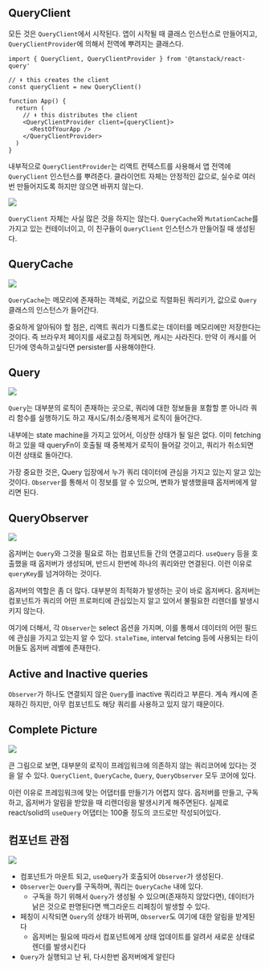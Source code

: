## QueryClient

모든 것은 `QueryClient`에서 시작된다. 앱이 시작될 때 클래스 인스턴스로 만들어지고, `QueryClientProvider`에 의해서 전역에 뿌려지는 클래스다.

```tsx
import { QueryClient, QueryClientProvider } from '@tanstack/react-query'

// ⬇️ this creates the client
const queryClient = new QueryClient()

function App() {
  return (
    // ⬇️ this distributes the client
    <QueryClientProvider client={queryClient}>
      <RestOfYourApp />
    </QueryClientProvider>
  )
}
```

내부적으로 `QueryClientProvider`는 리액트 컨텍스트를 사용해서 앱 전역에 `QueryClient` 인스턴스를 뿌려준다. 클라이언트 자체는 안정적인 값으로, 실수로 여러번 만들어지도록 하지만 않으면 바뀌지 않는다.

![](https://velog.velcdn.com/images/mskwon/post/bc912a52-a4ec-42eb-9c64-ec6f8c121f54/image.png)


`QueryClient` 자체는 사실 많은 것을 하지는 않는다. `QueryCache`와 `MutationCache`를 가지고 있는 컨테이너이고, 이 친구들이 `QueryClient` 인스턴스가 만들어질 때 생성된다.

## QueryCache

![](https://velog.velcdn.com/images/mskwon/post/f27f1b6f-92c1-40fd-9933-e5c2fc390348/image.png)


`QueryCache`는 메모리에 존재하는 객체로, 키값으로 직렬화된 쿼리키가, 값으로 `Query` 클래스의 인스턴스가 들어간다.

중요하게 알아둬야 할 점은, 리액트 쿼리가 디폴트로는 데이터를 메모리에만 저장한다는 것이다. 즉 브라우저 페이지를 새로고침 하게되면, 캐시는 사라진다. 만약 이 캐시를 어딘가에 영속하고싶다면 persister를 사용해야한다.

## Query

![](https://velog.velcdn.com/images/mskwon/post/1eab7f3c-ae4f-4d97-88d3-e3746c463e03/image.png)


`Query`는 대부분의 로직이 존재하는 곳으로, 쿼리에 대한 정보들을 포함할 뿐 아니라 쿼리 함수를 실행하기도 하고 재시도/취소/중복제거 로직이 들어간다.

내부에는 state machine을 가지고 있어서, 이상한 상태가 될 일은 없다. 이미 fetching하고 있을 때 queryFn이 호출될 때 중복제거 로직이 들어갈 것이고, 쿼리가 취소되면 이전 상태로 돌아간다.

가장 중요한 것은, Query 입장에서 누가 쿼리 데이터에 관심을 가지고 있는지 알고 있는 것이다. `Observer`를 통해서 이 정보를 알 수 있으며, 변화가 발생했을때 옵저버에게 알리면 된다.

## QueryObserver

![](https://velog.velcdn.com/images/mskwon/post/973805c9-b414-4fc9-8027-ea90acfbc06f/image.png)


옵저버는 `Query`와 그것을 필요로 하는 컴포넌트들 간의 연결고리다. `useQuery` 등을 호출했을 때 옵저버가 생성되며, 반드시 한번에 하나의 쿼리와만 연결된다. 이런 이유로 `queryKey`를 넘겨야하는 것이다.

옵저버의 역할은 좀 더 많다. 대부분의 최적화가 발생하는 곳이 바로 옵저버다. 옵저버는 컴포넌트가 쿼리의 어떤 프로퍼티에 관심있는지 알고 있어서 불필요한 리렌더를 발생시키지 않는다.

여기에 더해서, 각 `Observer`는 select 옵션을 가지며, 이를 통해서 데이터의 어떤 필드에 관심을 가지고 있는지 알 수 있다. `staleTime`, interval fetcing 등에 사용되는 타이머들도 옵저버 레벨에 존재한다.

## Active and Inactive queries

`Observer`가 하나도 연결되지 않은 `Query`를 inactive 쿼리라고 부른다. 계속 캐시에 존재하긴 하지만, 아무 컴포넌트도 해당 쿼리를 사용하고 있지 않기 때문이다.

## Complete Picture

![](https://velog.velcdn.com/images/mskwon/post/59a5b250-89d7-4c20-9608-9e26e03d1e93/image.png)


큰 그림으로 보면, 대부분의 로직이 프레임워크에 의존하지 않는 쿼리코어에 있다는 것을 알 수 있다. `QueryClient`, `QueryCache`, `Query`, `QueryObserver` 모두 코어에 있다.

이런 이유로 프레임워크에 맞는 어댑터를 만들기가 어렵지 않다. 옵저버를 만들고, 구독하고, 옵저버가 알림을 받았을 때 리렌더링을 발생시키게 해주면된다. 실제로 react/solid의 `useQuery` 어댑터는 100줄 정도의 코드로만 작성되어있다.

## 컴포넌트 관점

![](https://velog.velcdn.com/images/mskwon/post/b46c7072-38a6-4f42-83ae-eebf7eb813ea/image.png)


- 컴포넌트가 마운트 되고, `useQuery`가 호출되어 `Observer`가 생성된다.
- `Observer`는 `Query`를 구독하며, 쿼리는 `QueryCache` 내에 있다.
    - 구독을 하기 위해서 `Query`가 생성될 수 있으며(존재하지 않았다면), 데이터가 낡은 것으로 판명된다면 백그라운드 리페칭이 발생할 수 있다.
- 페칭이 시작되면 `Query`의 상태가 바뀌며, `Observer`도 여기에 대한 알림을 받게된다
    - 옵저버는 필요에 따라서 컴포넌트에게 상태 업데이트를 알려서 새로운 상태로 렌더를 발생시킨다
- `Query`가 실행되고 난 뒤, 다시한번 옵저버에게 알린다
